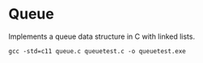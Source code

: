 Queue
==============

Implements a queue data structure in C with linked lists.

    gcc -std=c11 queue.c queuetest.c -o queuetest.exe  
